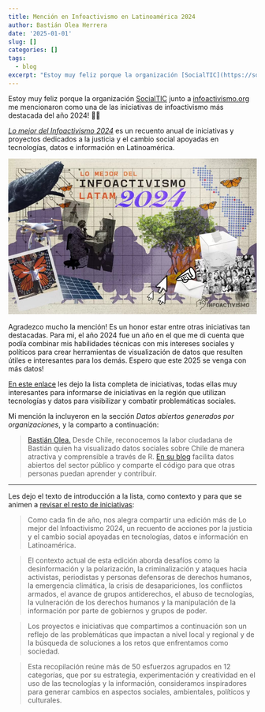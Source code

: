 ```yaml
---
title: Mención en Infoactivismo en Latinoamérica 2024
author: Bastián Olea Herrera
date: '2025-01-01'
slug: []
categories: []
tags:
  - blog
excerpt: "Estoy muy feliz porque la organización [SocialTIC](https://socialtic.org) junto a [infoactivismo.org](https://infoactivismo.org/) me mencionaron como una de las iniciativas de infoactivismo más destacada del año 2024! [_Lo mejor del Infoactivismo 2024_](https://infoactivismo.org/lo-mejor-del-infoactivismo-en-latinoamerica-2024/) es un recuento anual de iniciativas y proyectos dedicados a la justicia y el cambio social apoyadas en tecnologías, datos e información en Latinoamérica."
---
```


Estoy muy feliz porque la organización [SocialTIC](https://socialtic.org) junto a [infoactivismo.org](https://infoactivismo.org/) me mencionaron como una de las iniciativas de infoactivismo más destacada del año 2024! 🥳💕

[_Lo mejor del Infoactivismo 2024_](https://infoactivismo.org/lo-mejor-del-infoactivismo-en-latinoamerica-2024/) es un recuento anual de iniciativas y proyectos dedicados a la justicia y el cambio social apoyadas en tecnologías, datos e información en Latinoamérica. 

[![](infoactivismo-featured.jpeg)](https://infoactivismo.org/lo-mejor-del-infoactivismo-en-latinoamerica-2024/)

Agradezco mucho la mención! Es un honor estar entre otras iniciativas tan destacadas. Para mi, el año 2024 fue un año en el que me di cuenta que podía combinar mis habilidades técnicas con mis intereses sociales y políticos para crear herramientas de visualización de datos que resulten útiles e interesantes para los demás. Espero que este 2025 se venga con más datos!

[En este enlace](https://infoactivismo.org/lo-mejor-del-infoactivismo-en-latinoamerica-2024/) les dejo la lista completa de iniciativas, todas ellas muy interesantes para informarse de iniciativas en la región que utilizan tecnologías y datos para visibilizar y combatir problemáticas sociales.

Mi mención la incluyeron en la sección _Datos abiertos generados por organizaciones_, y la comparto a continuación:

> [Bastián Olea.](https://bastianolea.rbind.io) Desde Chile, reconocemos la labor ciudadana de Bastián quien ha visualizado datos sociales sobre Chile de manera atractiva y comprensible a través de R. [En su blog](https://bastianolea.rbind.io/blog/) facilita datos abiertos del sector público y comparte el código para que otras personas puedan aprender y contribuir. 

----

Les dejo el texto de introducción a la lista, como contexto y para que se animen a [revisar el resto de iniciativas](https://infoactivismo.org/lo-mejor-del-infoactivismo-en-latinoamerica-2024/):

> Como cada fin de año, nos alegra compartir una edición más de Lo mejor del Infoactivismo 2024, un recuento de acciones por la justicia y el cambio social apoyadas en tecnologías, datos e información en Latinoamérica. 

> El contexto actual de esta edición aborda desafíos como la desinformación y la polarización, la criminalización y ataques hacia activistas, periodistas y personas defensoras de derechos humanos, la emergencia climática, la crisis de desapariciones, los conflictos armados, el avance de grupos antiderechos, el abuso de tecnologías, la vulneración de los derechos humanos y la manipulación de la información por parte de gobiernos y grupos de poder.

> Los proyectos e iniciativas que compartimos a continuación son un reflejo de las problemáticas que impactan a nivel local y regional y de la búsqueda de soluciones a los retos que enfrentamos como sociedad. 

> Esta recopilación reúne más de 50 esfuerzos agrupados en 12 categorías, que por su estrategia, experimentación y creatividad en el uso de las tecnologías y la información, consideramos inspiradores para generar cambios en aspectos sociales, ambientales, políticos y culturales.